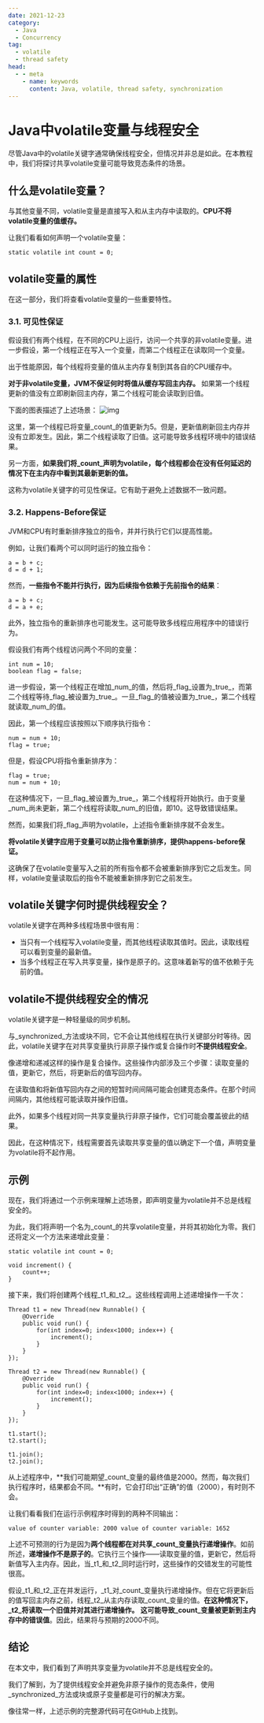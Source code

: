```yaml
---
date: 2021-12-23
category:
  - Java
  - Concurrency
tag:
  - volatile
  - thread safety
head:
  - - meta
    - name: keywords
      content: Java, volatile, thread safety, synchronization
---
```

# Java中volatile变量与线程安全

尽管Java中的volatile关键字通常确保线程安全，但情况并非总是如此。在本教程中，我们将探讨共享volatile变量可能导致竞态条件的场景。

## 什么是volatile变量？
与其他变量不同，volatile变量是直接写入和从主内存中读取的。**CPU不将volatile变量的值缓存。**

让我们看看如何声明一个volatile变量：
```
static volatile int count = 0;
```

## volatile变量的属性
在这一部分，我们将查看volatile变量的一些重要特性。

### 3.1. 可见性保证
假设我们有两个线程，在不同的CPU上运行，访问一个共享的非volatile变量。进一步假设，第一个线程正在写入一个变量，而第二个线程正在读取同一个变量。

出于性能原因，每个线程将变量的值从主内存复制到其各自的CPU缓存中。

**对于非volatile变量，JVM不保证何时将值从缓存写回主内存。**
如果第一个线程更新的值没有立即刷新回主内存，第二个线程可能会读取到旧值。

下面的图表描述了上述场景：
![img](https://www.baeldung.com/wp-content/uploads/2021/12/Volatile_Variable.png)

这里，第一个线程已将变量_count_的值更新为5。但是，更新值刷新回主内存并没有立即发生。因此，第二个线程读取了旧值。这可能导致多线程环境中的错误结果。

另一方面，**如果我们将_count_声明为volatile，每个线程都会在没有任何延迟的情况下在主内存中看到其最新更新的值。**

这称为volatile关键字的可见性保证。它有助于避免上述数据不一致问题。

### 3.2. Happens-Before保证
JVM和CPU有时重新排序独立的指令，并并行执行它们以提高性能。

例如，让我们看两个可以同时运行的独立指令：
```
a = b + c;
d = d + 1;
```

然而，**一些指令不能并行执行，因为后续指令依赖于先前指令的结果**：
```
a = b + c;
d = a + e;
```

此外，独立指令的重新排序也可能发生。这可能导致多线程应用程序中的错误行为。

假设我们有两个线程访问两个不同的变量：
```
int num = 10;
boolean flag = false;
```

进一步假设，第一个线程正在增加_num_的值，然后将_flag_设置为_true_，而第二个线程等待_flag_被设置为_true_。一旦_flag_的值被设置为_true_，第二个线程就读取_num_的值。

因此，第一个线程应该按照以下顺序执行指令：
```
num = num + 10;
flag = true;
```

但是，假设CPU将指令重新排序为：
```
flag = true;
num = num + 10;
```

在这种情况下，一旦_flag_被设置为_true_，第二个线程将开始执行。由于变量_num_尚未更新，第二个线程将读取_num_的旧值，即10。这导致错误结果。

然而，如果我们将_flag_声明为volatile，上述指令重新排序就不会发生。

**将volatile关键字应用于变量可以防止指令重新排序，提供happens-before保证。**

这确保了在volatile变量写入之前的所有指令都不会被重新排序到它之后发生。同样，volatile变量读取后的指令不能被重新排序到它之前发生。

## volatile关键字何时提供线程安全？
volatile关键字在两种多线程场景中很有用：
- 当只有一个线程写入volatile变量，而其他线程读取其值时。因此，读取线程可以看到变量的最新值。
- 当多个线程正在写入共享变量，操作是原子的。这意味着新写的值不依赖于先前的值。

## volatile不提供线程安全的情况
volatile关键字是一种轻量级的同步机制。

与_synchronized_方法或块不同，它不会让其他线程在执行关键部分时等待。因此，volatile关键字在对共享变量执行非原子操作或复合操作时**不提供线程安全**。

像递增和递减这样的操作是复合操作。这些操作内部涉及三个步骤：读取变量的值，更新它，然后，将更新后的值写回内存。

在读取值和将新值写回内存之间的短暂时间间隔可能会创建竞态条件。在那个时间间隔内，其他线程可能读取并操作旧值。

此外，如果多个线程对同一共享变量执行非原子操作，它们可能会覆盖彼此的结果。

因此，在这种情况下，线程需要首先读取共享变量的值以确定下一个值，声明变量为volatile将不起作用。

## 示例
现在，我们将通过一个示例来理解上述场景，即声明变量为volatile并不总是线程安全的。

为此，我们将声明一个名为_count_的共享volatile变量，并将其初始化为零。我们还将定义一个方法来递增此变量：
```
static volatile int count = 0;

void increment() {
    count++;
}
```

接下来，我们将创建两个线程_t1_和_t2_。这些线程调用上述递增操作一千次：
```
Thread t1 = new Thread(new Runnable() {
    @Override
    public void run() {
        for(int index=0; index<1000; index++) {
            increment();
        }
    }
});

Thread t2 = new Thread(new Runnable() {
    @Override
    public void run() {
        for(int index=0; index<1000; index++) {
            increment();
        }
    }
});

t1.start();
t2.start();

t1.join();
t2.join();
```

从上述程序中，**我们可能期望_count_变量的最终值是2000。然而，每次我们执行程序时，结果都会不同。**有时，它会打印出“正确”的值（2000），有时则不会。

让我们看看我们在运行示例程序时得到的两种不同输出：
```
value of counter variable: 2000 value of counter variable: 1652
```

上述不可预测的行为是因为**两个线程都在对共享_count_变量执行递增操作**。如前所述，**递增操作不是原子的**。它执行三个操作——读取变量的值，更新它，然后将新值写入主内存。因此，当_t1_和_t2_同时运行时，这些操作的交错发生的可能性很高。

假设_t1_和_t2_正在并发运行，_t1_对_count_变量执行递增操作。但在它将更新后的值写回主内存之前，线程_t2_从主内存读取_count_变量的值。**在这种情况下，_t2_将读取一个旧值并对其进行递增操作。** **这可能导致_count_变量被更新到主内存中的错误值**。因此，结果将与预期的2000不同。

## 结论
在本文中，我们看到了声明共享变量为volatile并不总是线程安全的。

我们了解到，为了提供线程安全并避免非原子操作的竞态条件，使用_synchronized_方法或块或原子变量都是可行的解决方案。

像往常一样，上述示例的完整源代码可在GitHub上找到。